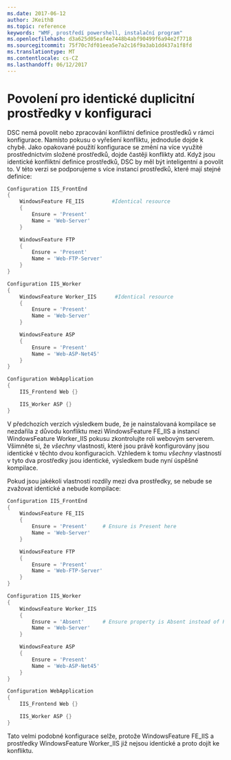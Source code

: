 ```yaml
---
ms.date: 2017-06-12
author: JKeithB
ms.topic: reference
keywords: "WMF, prostředí powershell, instalační program"
ms.openlocfilehash: d3a625d05eaf4e7448b4abf90499f6a94e2f7718
ms.sourcegitcommit: 75f70c7df01eea5e7a2c16f9a3ab1dd437a1f8fd
ms.translationtype: MT
ms.contentlocale: cs-CZ
ms.lasthandoff: 06/12/2017
---
```

# <a name="allowing-for-identical-duplicate-resources-in-a-configuration"></a>Povolení pro identické duplicitní prostředky v konfiguraci

DSC nemá povolit nebo zpracování konfliktní definice prostředků v rámci konfigurace. Namísto pokusu o vyřešení konfliktu, jednoduše dojde k chybě. Jako opakované použití konfigurace se změní na více využité prostřednictvím složené prostředků, dojde častěji konflikty atd. Když jsou identické konfliktní definice prostředků, DSC by měl být inteligentní a povolit to. V této verzi se podporujeme s více instancí prostředků, které mají stejné definice:

```powershell
Configuration IIS_FrontEnd
{
    WindowsFeature FE_IIS         #Identical resource
    {
        Ensure = 'Present'
        Name = 'Web-Server'
    }

    WindowsFeature FTP
    {
        Ensure = 'Present'
        Name = 'Web-FTP-Server'
    }
}

Configuration IIS_Worker
{
    WindowsFeature Worker_IIS      #Identical resource
    {
        Ensure = 'Present'
        Name = 'Web-Server'
    }

    WindowsFeature ASP
    {
        Ensure = 'Present'
        Name = 'Web-ASP-Net45'
    }
}

Configuration WebApplication
{
    IIS_Frontend Web {}

    IIS_Worker ASP {}
}
```

V předchozích verzích výsledkem bude, že je nainstalovaná kompilace se nezdařila z důvodu konfliktu mezi WindowsFeature FE_IIS a instancí WindowsFeature Worker_IIS pokusu zkontrolujte roli webovým serverem. Všimněte si, že *všechny* vlastnosti, které jsou právě konfigurovány jsou identické v těchto dvou konfiguracích. Vzhledem k tomu *všechny* vlastností v tyto dva prostředky jsou identické, výsledkem bude nyní úspěšné kompilace. 

Pokud jsou jakékoli vlastnosti rozdíly mezi dva prostředky, se nebude se zvažovat identické a nebude kompilace:

```powershell
Configuration IIS_FrontEnd
{
    WindowsFeature FE_IIS
    {
        Ensure = 'Present'     # Ensure is Present here
        Name = 'Web-Server'
    }

    WindowsFeature FTP
    {
        Ensure = 'Present'
        Name = 'Web-FTP-Server'
    }
}

Configuration IIS_Worker
{
    WindowsFeature Worker_IIS
    {
        Ensure = 'Absent'      # Ensure property is Absent instead of Present
        Name = 'Web-Server'
    }

    WindowsFeature ASP
    {
        Ensure = 'Present'
        Name = 'Web-ASP-Net45'
    }
}

Configuration WebApplication
{
    IIS_Frontend Web {}

    IIS_Worker ASP {}
}
```

Tato velmi podobné konfigurace selže, protože WindowsFeature FE_IIS a prostředky WindowsFeature Worker_IIS již nejsou identické a proto dojít ke konfliktu.


